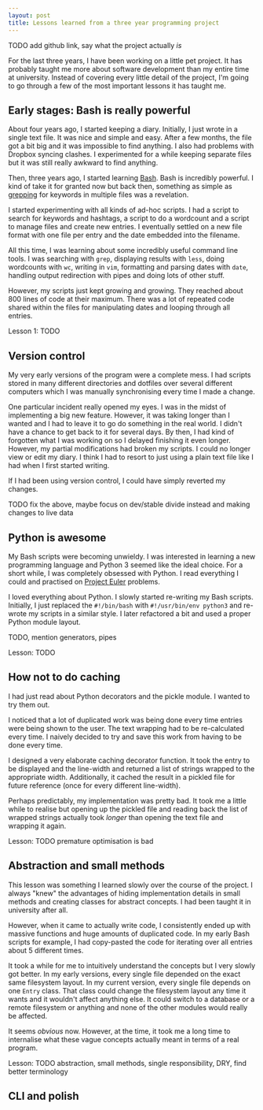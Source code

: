 ```yaml
---
layout: post
title: Lessons learned from a three year programming project
---
```


TODO add github link, say what the project actually *is*

For the last three years, I have been working on a little pet project. It has probably taught me more about software development than my entire time at university. Instead of covering every little detail of the project, I'm going to go through a few of the most important lessons it has taught me. 


## Early stages: Bash is really powerful

About four years ago, I started keeping a diary. Initially, I just wrote in a single text file. It was nice and simple and easy. After a few months, the file got a bit big and it was impossible to find anything. I also had problems with Dropbox syncing clashes. I experimented for a while keeping separate files but it was still really awkward to find anything. 

Then, three years ago, I started learning [Bash](http://en.wikipedia.org/wiki/Bash_(Unix_shell)). Bash is incredibly powerful. I kind of take it for granted now but back then, something as simple as [grepping](http://en.wikipedia.org/wiki/Grep) for keywords in multiple files was a revelation. 

I started experimenting with all kinds of ad-hoc scripts. I had a script to search for keywords and hashtags, a script to do a wordcount and a script to manage files and create new entries. I eventually settled on a new file format with one file per entry and the date embedded into the filename. 

All this time, I was learning about some incredibly useful command line tools. I was searching with `grep`, displaying results with `less`, doing wordcounts with `wc`, writing in `vim`, formatting and parsing dates with `date`, handling output redirection with pipes and doing lots of other stuff. 

However, my scripts just kept growing and growing. They reached about 800 lines of code at their maximum. There was a lot of repeated code shared within the files for manipulating dates and looping through all entries. 

Lesson 1: TODO

## Version control

My very early versions of the program were a complete mess. I had scripts stored in many different directories and dotfiles over several different computers which I was manually synchronising every time I made a change. 

One particular incident really opened my eyes. I was in the midst of implementing a big new feature. However, it was taking longer than I wanted and I had to leave it to go do something in the real world. I didn't have a chance to get back to it for several days. By then, I had kind of forgotten what I was working on so I delayed finishing it even longer. However, my partial modifications had broken my scripts. I could no longer view or edit my diary. I think I had to resort to just using a plain text file like I had when I first started writing. 

If I had been using version control, I could have simply reverted my changes. 

TODO fix the above, maybe focus on dev/stable divide instead and making changes to live data

## Python is awesome

My Bash scripts were becoming unwieldy. I was interested in learning a new programming language and Python 3 seemed like the ideal choice. For a short while, I was completely obsessed with Python. I read everything I could and practised on [Project Euler](https://projecteuler.net/) problems. 

I loved everything about Python. I slowly started re-writing my Bash scripts. Initially, I just replaced the `#!/bin/bash` with `#!/usr/bin/env python3` and re-wrote my scripts in a similar style. I later refactored a bit and used a proper Python module layout. 

TODO, mention generators, pipes

Lesson: TODO

## How not to do caching

I had just read about Python decorators and the pickle module. I wanted to try them out.

I noticed that a lot of duplicated work was being done every time entries were being shown to the user. The text wrapping had to be re-calculated every time. I naively decided to try and save this work from having to be done every time. 

I designed a very elaborate caching decorator function. It took the entry to be displayed and the line-width and returned a list of strings wrapped to the appropriate width. Additionally, it cached the result in a pickled file for future reference (once for every different line-width).

Perhaps predictably, my implementation was pretty bad. It took me a little while to realise but opening up the pickled file and reading back the list of wrapped strings actually took *longer* than opening the text file and wrapping it again. 

Lesson: TODO premature optimisation is bad

## Abstraction and small methods

This lesson was something I learned slowly over the course of the project. I always "knew" the advantages of hiding implementation details in small methods and creating classes for abstract concepts. I had been taught it in university after all. 

However, when it came to actually write code, I consistently ended up with massive functions and huge amounts of duplicated code. In my early Bash scripts for example, I had copy-pasted the code for iterating over all entries about 5 different times. 

It took a while for me to intuitively understand the concepts but I very slowly got better. In my early versions, every single file depended on the exact same filesystem layout. In my current version, every single file depends on one `Entry` class. That class could change the filesystem layout any time it wants and it wouldn't affect anything else. It could switch to a database or a remote filesystem or anything and none of the other modules would really be affected. 

It seems *obvious* now. However, at the time, it took me a long time to internalise what these vague concepts actually meant in terms of a real program. 

Lesson: TODO abstraction, small methods, single responsibility, DRY, find better terminology

## CLI and polish
